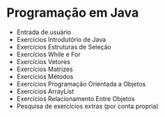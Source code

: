 # Programação em Java

- Entrada de usuário
- Exercícios Introdutório de Java
- Exercícios Estruturas de Seleção
- Exercícios While e For
- Exercícios Vetores
- Exercícios Matrizes
- Exercícios Métodos
- Exercícios Programação Orientada a Objetos
- Exercícios ArrayList
- Exercícios Relacionamento Entre Objetos
- Pesquisa de exercícios extras (por conta propria)
